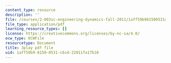 ```yaml
---
content_type: resource
description: ''
file: /courses/2-003sc-engineering-dynamics-fall-2011/1aff59b981500531c6cd22011fa17b10_fK9AGvLf3yw.pdf
file_type: application/pdf
learning_resource_types: []
license: https://creativecommons.org/licenses/by-nc-sa/4.0/
ocw_type: OCWFile
resourcetype: Document
title: 3play pdf file
uid: 1aff59b9-8150-0531-c6cd-22011fa17b10
---
```

